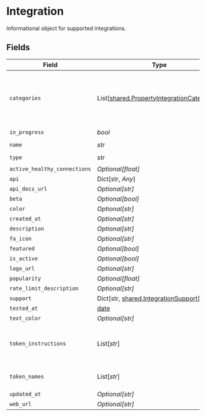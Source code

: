 # Integration

Informational object for supported integrations.


## Fields

| Field                                                                                              | Type                                                                                               | Required                                                                                           | Description                                                                                        |
| -------------------------------------------------------------------------------------------------- | -------------------------------------------------------------------------------------------------- | -------------------------------------------------------------------------------------------------- | -------------------------------------------------------------------------------------------------- |
| `categories`                                                                                       | List[[shared.PropertyIntegrationCategories](../../models/shared/propertyintegrationcategories.md)] | :heavy_check_mark:                                                                                 | The categories of support solutions that this integration has                                      |
| `in_progress`                                                                                      | *bool*                                                                                             | :heavy_check_mark:                                                                                 | N/A                                                                                                |
| `name`                                                                                             | *str*                                                                                              | :heavy_check_mark:                                                                                 | N/A                                                                                                |
| `type`                                                                                             | *str*                                                                                              | :heavy_check_mark:                                                                                 | N/A                                                                                                |
| `active_healthy_connections`                                                                       | *Optional[float]*                                                                                  | :heavy_minus_sign:                                                                                 | N/A                                                                                                |
| `api`                                                                                              | Dict[str, *Any*]                                                                                   | :heavy_minus_sign:                                                                                 | N/A                                                                                                |
| `api_docs_url`                                                                                     | *Optional[str]*                                                                                    | :heavy_minus_sign:                                                                                 | N/A                                                                                                |
| `beta`                                                                                             | *Optional[bool]*                                                                                   | :heavy_minus_sign:                                                                                 | N/A                                                                                                |
| `color`                                                                                            | *Optional[str]*                                                                                    | :heavy_minus_sign:                                                                                 | N/A                                                                                                |
| `created_at`                                                                                       | *Optional[str]*                                                                                    | :heavy_minus_sign:                                                                                 | N/A                                                                                                |
| `description`                                                                                      | *Optional[str]*                                                                                    | :heavy_minus_sign:                                                                                 | N/A                                                                                                |
| `fa_icon`                                                                                          | *Optional[str]*                                                                                    | :heavy_minus_sign:                                                                                 | N/A                                                                                                |
| `featured`                                                                                         | *Optional[bool]*                                                                                   | :heavy_minus_sign:                                                                                 | N/A                                                                                                |
| `is_active`                                                                                        | *Optional[bool]*                                                                                   | :heavy_minus_sign:                                                                                 | N/A                                                                                                |
| `logo_url`                                                                                         | *Optional[str]*                                                                                    | :heavy_minus_sign:                                                                                 | N/A                                                                                                |
| `popularity`                                                                                       | *Optional[float]*                                                                                  | :heavy_minus_sign:                                                                                 | N/A                                                                                                |
| `rate_limit_description`                                                                           | *Optional[str]*                                                                                    | :heavy_minus_sign:                                                                                 | N/A                                                                                                |
| `support`                                                                                          | Dict[str, [shared.IntegrationSupport](../../models/shared/integrationsupport.md)]                  | :heavy_minus_sign:                                                                                 | N/A                                                                                                |
| `tested_at`                                                                                        | [date](https://docs.python.org/3/library/datetime.html#date-objects)                               | :heavy_minus_sign:                                                                                 | N/A                                                                                                |
| `text_color`                                                                                       | *Optional[str]*                                                                                    | :heavy_minus_sign:                                                                                 | N/A                                                                                                |
| `token_instructions`                                                                               | List[*str*]                                                                                        | :heavy_minus_sign:                                                                                 | instructions for the user on how to find the token/key                                             |
| `token_names`                                                                                      | List[*str*]                                                                                        | :heavy_minus_sign:                                                                                 | if auth_types = 'token'                                                                            |
| `updated_at`                                                                                       | *Optional[str]*                                                                                    | :heavy_minus_sign:                                                                                 | N/A                                                                                                |
| `web_url`                                                                                          | *Optional[str]*                                                                                    | :heavy_minus_sign:                                                                                 | N/A                                                                                                |